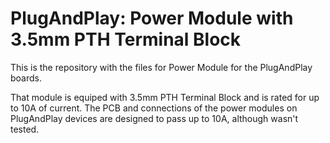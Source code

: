 # PlugAndPlay: Power Module with 3.5mm PTH Terminal Block
This is the repository with the files for Power Module for the PlugAndPlay boards.

That module is equiped with 3.5mm PTH Terminal Block and is rated for up to 10A of current.
The PCB and connections of the power modules on PlugAndPlay devices are designed to pass up to 10A, although wasn't tested.
